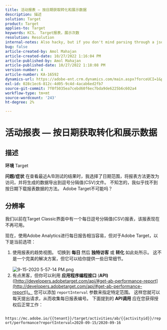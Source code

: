 ```yaml
---
title: 活动报表 — 按日期获取转化和展示数据
description: 描述
solution: Target
product: Target
applies-to: Target
keywords: KCS， Target报表，展示次数
resolution: Resolution
internal-notes: Also hacky, but if you don't mind parsing through a json file for the data, the UI makes a request to get that daily data when you load the trend report above you could grab. If you monitor the network calls it should be one with the file name of performance.at.json.
bug: false
article-created-by: Amol Mahajan
article-created-date: 10/27/2022 1:16:04 PM
article-published-by: Amol Mahajan
article-published-date: 10/27/2022 1:18:08 PM
version-number: 4
article-number: KA-16592
dynamics-url: https://adobe-ent.crm.dynamics.com/main.aspx?forceUCI=1&pagetype=entityrecord&etn=knowledgearticle&id=fc74787f-f955-ed11-bba2-6045bd006793
exl-id: 028c1ec6-812c-4d05-9c4d-4acab6ed2fb7
source-git-commit: 7f0f5035ea7cebd60f6ec7bda9de6225b6c602a4
workflow-type: tm+mt
source-wordcount: '243'
ht-degree: 2%

---
```


# 活动报表 — 按日期获取转化和展示数据

## 描述

<b>环境</b>
Target


<b>问题/症状</b>
在查看最近A/B测试的结果时，我选择了日期范围，将报表方法更改为访问，并将生成的数据导出到逗号分隔值(CSV)文件。 不知怎的，我似乎找不到按日期下载报表数据的方法。 Adobe Target不可能吗？




## 分辨率


我们以前在Target Classic界面中有一个每日逗号分隔值(CSV)报表，该报表现在不再可用。

现在，使用Adobe Analytics进行每日报告相当容易，但对于Adobe Target，以下是当前选项：

1. 使用报表的趋势视图。 切换到 <b>每日</b> 然后 <b>独特访客</b> 或 <b>转化</b> 如此处所示。 这不是一个完美的解决方案，但它可以给你提供一些日常细节。<br>\
   ![9-15-2020 5-57-14 PM.png](https://experienceleaguecommunities.adobe.com/t5/image/serverpage/image-id/26856iB79D1F7E2EB217FD/image-size/medium?v=1.0&amp;amp;px=400)
2. 有点黑客，但你可以利用 <b>应用程序编程接口</b> (<b>API)</b> ([http://developers.adobetarget.com/api/#get-ab-performance-report](http://developers.adobetarget.com/api/#get-ab-performance-report))。 您可以添加 `reportInterval` 参数来指定特定范围。 这样您就可以每天提出请求，从而收集每日报表编号。 下面提到的 <b>API调用</b> 应在您获得授权后正常工作：


`      https://mc.adobe.io/{{tenant}}/target/activities/ab/{{activityid}}/report/performance?reportInterval=2020-09-15/2020-09-16`
